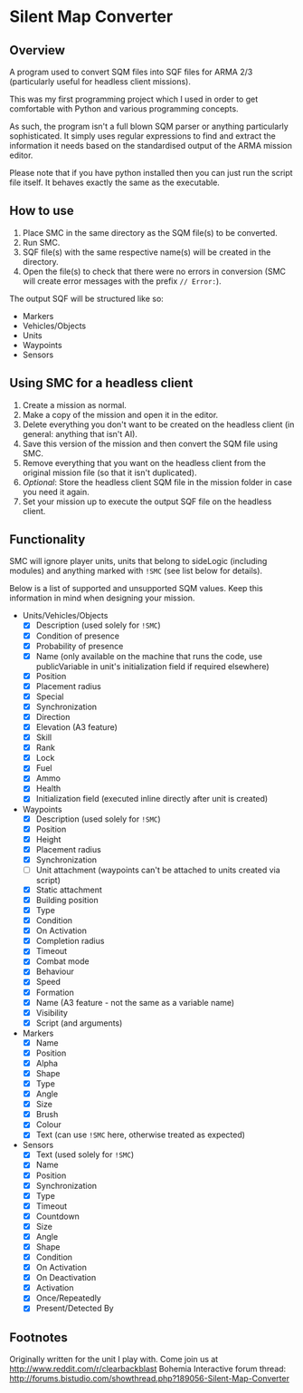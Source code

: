 Silent Map Converter
========================

## Overview
A program used to convert SQM files into SQF files for ARMA 2/3 (particularly useful for headless client missions).

This was my first programming project which I used in order to get comfortable with Python and various programming concepts.

As such, the program isn't a full blown SQM parser or anything particularly sophisticated. It simply uses regular expressions to find and extract the information it needs based on the standardised output of the ARMA mission editor.

Please note that if you have python installed then you can just run the script file itself. It behaves exactly the same as the executable.

## How to use
1. Place SMC in the same directory as the SQM file(s) to be converted.
2. Run SMC.
3. SQF file(s) with the same respective name(s) will be created in the directory.
4. Open the file(s) to check that there were no errors in conversion (SMC will create error messages with the prefix `// Error:`).

The output SQF will be structured like so:

- Markers
- Vehicles/Objects
- Units
- Waypoints
- Sensors

## Using SMC for a headless client
1. Create a mission as normal.
2. Make a copy of the mission and open it in the editor.
3. Delete everything you don't want to be created on the headless client (in general: anything that isn't AI).
4. Save this version of the mission and then convert the SQM file using SMC.
5. Remove everything that you want on the headless client from the original mission file (so that it isn't duplicated).
6. *Optional*: Store the headless client SQM file in the mission folder in case you need it again.
7. Set your mission up to execute the output SQF file on the headless client.

## Functionality
SMC will ignore player units, units that belong to sideLogic (including modules) and anything marked with `!SMC` (see list below for details).

Below is a list of supported and unsupported SQM values. Keep this information in mind when designing your mission.

- Units/Vehicles/Objects
  - [x] Description (used solely for `!SMC`)
  - [x] Condition of presence
  - [x] Probability of presence
  - [x] Name (only available on the machine that runs the code, use publicVariable in unit's initialization field if required elsewhere)
  - [x] Position
  - [x] Placement radius
  - [x] Special
  - [x] Synchronization
  - [x] Direction
  - [x] Elevation (A3 feature)
  - [x] Skill
  - [x] Rank
  - [x] Lock
  - [x] Fuel
  - [x] Ammo
  - [x] Health
  - [x] Initialization field (executed inline directly after unit is created)
- Waypoints
  - [x] Description (used solely for `!SMC`)
  - [x] Position
  - [x] Height
  - [x] Placement radius
  - [x] Synchronization
  - [ ] Unit attachment (waypoints can't be attached to units created via script)
  - [x] Static attachment
  - [x] Building position
  - [x] Type
  - [x] Condition
  - [x] On Activation
  - [x] Completion radius
  - [x] Timeout
  - [x] Combat mode
  - [x] Behaviour
  - [x] Speed
  - [x] Formation
  - [x] Name (A3 feature - not the same as a variable name)
  - [x] Visibility
  - [x] Script (and arguments)
- Markers
  - [x] Name
  - [x] Position
  - [x] Alpha
  - [x] Shape
  - [x] Type
  - [x] Angle
  - [x] Size
  - [x] Brush
  - [x] Colour
  - [x] Text (can use `!SMC` here, otherwise treated as expected)
- Sensors
  - [x] Text (used solely for `!SMC`)
  - [x] Name
  - [x] Position
  - [x] Synchronization
  - [x] Type
  - [x] Timeout
  - [x] Countdown
  - [x] Size
  - [x] Angle
  - [x] Shape
  - [x] Condition
  - [x] On Activation
  - [x] On Deactivation
  - [x] Activation
  - [x] Once/Repeatedly
  - [x] Present/Detected By
  
## Footnotes
Originally written for the unit I play with. Come join us at http://www.reddit.com/r/clearbackblast
Bohemia Interactive forum thread: http://forums.bistudio.com/showthread.php?189056-Silent-Map-Converter